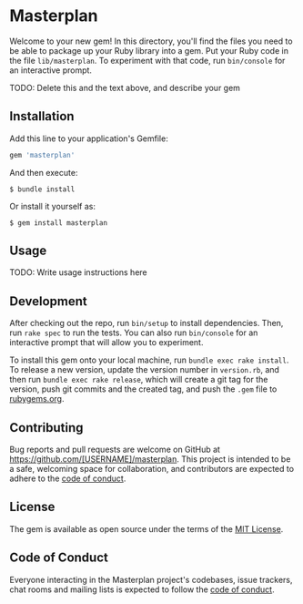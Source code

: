 # Masterplan

Welcome to your new gem! In this directory, you'll find the files you need to be able to package up your Ruby library into a gem. Put your Ruby code in the file `lib/masterplan`. To experiment with that code, run `bin/console` for an interactive prompt.

TODO: Delete this and the text above, and describe your gem

## Installation

Add this line to your application's Gemfile:

```ruby
gem 'masterplan'
```

And then execute:

    $ bundle install

Or install it yourself as:

    $ gem install masterplan

## Usage

TODO: Write usage instructions here

## Development

After checking out the repo, run `bin/setup` to install dependencies. Then, run `rake spec` to run the tests. You can also run `bin/console` for an interactive prompt that will allow you to experiment.

To install this gem onto your local machine, run `bundle exec rake install`. To release a new version, update the version number in `version.rb`, and then run `bundle exec rake release`, which will create a git tag for the version, push git commits and the created tag, and push the `.gem` file to [rubygems.org](https://rubygems.org).

## Contributing

Bug reports and pull requests are welcome on GitHub at https://github.com/[USERNAME]/masterplan. This project is intended to be a safe, welcoming space for collaboration, and contributors are expected to adhere to the [code of conduct](https://github.com/[USERNAME]/masterplan/blob/master/CODE_OF_CONDUCT.md).

## License

The gem is available as open source under the terms of the [MIT License](https://opensource.org/licenses/MIT).

## Code of Conduct

Everyone interacting in the Masterplan project's codebases, issue trackers, chat rooms and mailing lists is expected to follow the [code of conduct](https://github.com/[USERNAME]/masterplan/blob/master/CODE_OF_CONDUCT.md).

